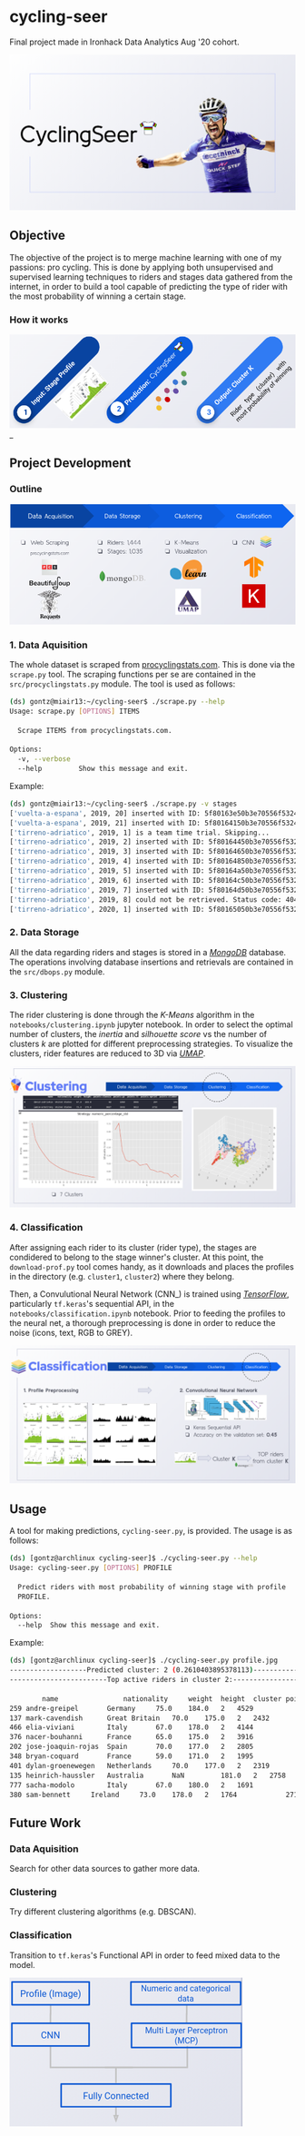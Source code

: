 # cycling-seer

Final project made in Ironhack Data Analytics Aug '20 cohort.

![img](img/main.png)

## Objective

The objective of the project is to merge machine learning with one of my
passions: pro cycling. This is done by applying both unsupervised and supervised
learning techniques to riders and stages data gathered from the internet, in
order to build a tool capable of predicting the type of rider with the most
probability of winning a certain stage.

### How it works

![img](img/how_it_works.png)_

## Project Development

### Outline

![img](img/development.png)

### 1. Data Aquisition

The whole dataset is scraped from
[procyclingstats.com](https://www.procyclingstats.com/). This is done via the
`scrape.py` tool. The scraping functions per se are contained in the
`src/procyclingstats.py` module. The tool is used as follows:

```bash
(ds) gontz@miair13:~/cycling-seer$ ./scrape.py --help
Usage: scrape.py [OPTIONS] ITEMS

  Scrape ITEMS from procyclingstats.com.

Options:
  -v, --verbose
  --help         Show this message and exit.
```

Example:

```bash
(ds) gontz@miair13:~/cycling-seer$ ./scrape.py -v stages
['vuelta-a-espana', 2019, 20] inserted with ID: 5f80163e50b3e70556f5324a
['vuelta-a-espana', 2019, 21] inserted with ID: 5f80164150b3e70556f5324b
['tirreno-adriatico', 2019, 1] is a team time trial. Skipping...
['tirreno-adriatico', 2019, 2] inserted with ID: 5f80164450b3e70556f5324c
['tirreno-adriatico', 2019, 3] inserted with ID: 5f80164650b3e70556f5324d
['tirreno-adriatico', 2019, 4] inserted with ID: 5f80164850b3e70556f5324e
['tirreno-adriatico', 2019, 5] inserted with ID: 5f80164a50b3e70556f5324f
['tirreno-adriatico', 2019, 6] inserted with ID: 5f80164c50b3e70556f53250
['tirreno-adriatico', 2019, 7] inserted with ID: 5f80164d50b3e70556f53251
['tirreno-adriatico', 2019, 8] could not be retrieved. Status code: 404
['tirreno-adriatico', 2020, 1] inserted with ID: 5f80165050b3e70556f53252
```

### 2. Data Storage

All the data regarding riders and stages is stored in a [*MongoDB*](https://www.mongodb.com/)
database. The operations involving database insertions and retrievals are
contained in the `src/dbops.py` module.

### 3. Clustering

The rider clustering is done through the *K-Means* algorithm in the
`notebooks/clustering.ipynb` jupyter notebook. In order to select the optimal
number of clusters, the *inertia* and *silhouette score* vs the number of
clusters *k* are plotted for different preprocessing strategies. To visualize
the clusters, rider features are reduced to 3D via
[*UMAP*](https://umap-learn.readthedocs.io/en/latest/).

![img](img/clustering.png)

### 4. Classification

After assigning each rider to its cluster (rider type), the stages are
condidered to belong to the stage winner's cluster. At this point, the
`download-prof.py` tool comes handy, as it downloads and places the profiles in
the directory (e.g. `cluster1`, `cluster2`) where they belong.

Then, a Convulutional Neural Network (CNN_) is trained using
[*TensorFlow*](https://www.tensorflow.org/), particularly `tf.keras`'s
sequential API, in the `notebooks/classification.ipynb` notebook. Prior to
feeding the profiles to the neural net, a thorough preprocessing is done in
order to reduce the noise (icons, text, RGB to GREY).

![img](img/classification.png)

## Usage

A tool for making predictions, `cycling-seer.py`, is provided. The usage is as
follows:

```bash
(ds) [gontz@archlinux cycling-seer]$ ./cycling-seer.py --help
Usage: cycling-seer.py [OPTIONS] PROFILE

  Predict riders with most probability of winning stage with profile
  PROFILE.

Options:
  --help  Show this message and exit.
```

Example:

```bash
(ds) [gontz@archlinux cycling-seer]$ ./cycling-seer.py profile.jpg
-------------------Predicted cluster: 2 (0.2610403895378113)--------------------
------------------------Top active riders in cluster 2:-------------------------

        name                nationality	    weight	height	cluster	points.classic	points.gc   points.tt	points.sprint	points.climber	total_points
259	andre-greipel	    Germany	    75.0	184.0	2	4529	        1883	    504	        15646	        342	        22904
137	mark-cavendish	    Great Britain   70.0	175.0	2	2432	        1326	    678	        13573	        43	        18052
466	elia-viviani	    Italy	    67.0	178.0	2	4144	        866	    160	        8350	        320	        13840
376	nacer-bouhanni	    France	    65.0	175.0	2	3916	        449	    51	        8854	        376	        13646
202	jose-joaquin-rojas  Spain	    70.0	177.0	2	2805	        1869	    130	        5897	        1546	        12247
348	bryan-coquard	    France	    59.0	171.0	2	1995	        900	    289	        5532	        179	        8895
401	dylan-groenewegen   Netherlands	    70.0	177.0	2	2319	        249	    13	        6290	        10	        8881
135	heinrich-haussler   Australia	    NaN	        181.0	2	2758	        805	    276	        4256	        298	        8393
777	sacha-modolo	    Italy	    67.0	180.0	2	1691	        503	    19	        5948	        190	        8351
380	sam-bennett	    Ireland	    73.0	178.0	2	1764	        271	    41	        5670	        246	        7992
```

## Future Work

### Data Aquisition

Search for other data sources to gather more data.

### Clustering

Try different clustering algorithms (e.g. DBSCAN).

### Classification

Transition to `tf.keras`'s Functional API in order to feed mixed data to the
model.

![img](img/functional.png)

